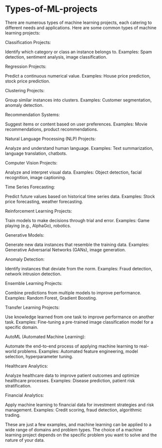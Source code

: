 # Types-of-ML-projects


 There are numerous types of machine learning projects, each catering to different needs and applications. Here are some common types of machine learning projects:

Classification Projects:

Identify which category or class an instance belongs to.
Examples: Spam detection, sentiment analysis, image classification.

Regression Projects:

Predict a continuous numerical value.
Examples: House price prediction, stock price prediction.

Clustering Projects:

Group similar instances into clusters.
Examples: Customer segmentation, anomaly detection.

Recommendation Systems:

Suggest items or content based on user preferences.
Examples: Movie recommendations, product recommendations.

Natural Language Processing (NLP) Projects:

Analyze and understand human language.
Examples: Text summarization, language translation, chatbots.

Computer Vision Projects:

Analyze and interpret visual data.
Examples: Object detection, facial recognition, image captioning.

Time Series Forecasting:

Predict future values based on historical time series data.
Examples: Stock price forecasting, weather forecasting.

Reinforcement Learning Projects:

Train models to make decisions through trial and error.
Examples: Game playing (e.g., AlphaGo), robotics.

Generative Models:

Generate new data instances that resemble the training data.
Examples: Generative Adversarial Networks (GANs), image generation.

Anomaly Detection:

Identify instances that deviate from the norm.
Examples: Fraud detection, network intrusion detection.

Ensemble Learning Projects:

Combine predictions from multiple models to improve performance.
Examples: Random Forest, Gradient Boosting.

Transfer Learning Projects:

Use knowledge learned from one task to improve performance on another task.
Examples: Fine-tuning a pre-trained image classification model for a specific domain.

AutoML (Automated Machine Learning):

Automate the end-to-end process of applying machine learning to real-world problems.
Examples: Automated feature engineering, model selection, hyperparameter tuning.

Healthcare Analytics:

Analyze healthcare data to improve patient outcomes and optimize healthcare processes.
Examples: Disease prediction, patient risk stratification.

Financial Analytics:

Apply machine learning to financial data for investment strategies and risk management.
Examples: Credit scoring, fraud detection, algorithmic trading.

These are just a few examples, and machine learning can be applied to a wide range of domains and problem types. The choice of a machine learning project depends on the specific problem you want to solve and the nature of your data.




